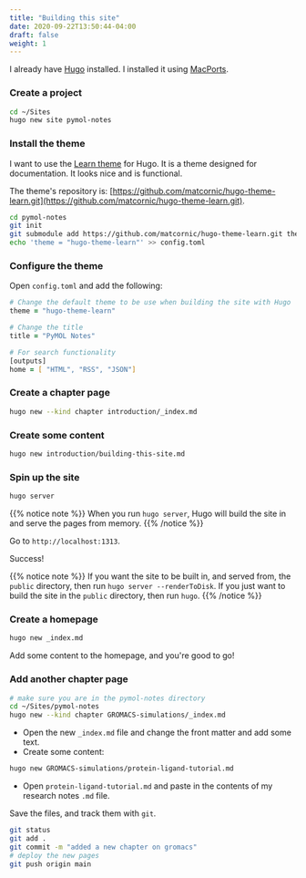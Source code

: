 ```yaml
---
title: "Building this site"
date: 2020-09-22T13:50:44-04:00
draft: false
weight: 1
---
```


I already have [Hugo](https://gohugo.io/) installed. I installed it using [MacPorts](https://www.macports.org/).

### Create a project

```zsh
cd ~/Sites
hugo new site pymol-notes
```

### Install the theme

I want to use the [Learn theme](https://themes.gohugo.io/theme/hugo-theme-learn/en/) for Hugo. It is a theme designed for documentation. It looks nice and is functional.

The theme's repository is: [https://github.com/matcornic/hugo-theme-learn.git](https://github.com/matcornic/hugo-theme-learn.git).

```zsh
cd pymol-notes
git init
git submodule add https://github.com/matcornic/hugo-theme-learn.git themes/hugo-theme-learn
echo 'theme = "hugo-theme-learn"' >> config.toml
```

### Configure the theme

Open `config.toml` and add the following:

```zsh
# Change the default theme to be use when building the site with Hugo
theme = "hugo-theme-learn"

# Change the title
title = "PyMOL Notes"

# For search functionality
[outputs]
home = [ "HTML", "RSS", "JSON"]
```

### Create a chapter page

```zsh
hugo new --kind chapter introduction/_index.md
```

### Create some content

```zsh
hugo new introduction/building-this-site.md
```

### Spin up the site

```zsh
hugo server
```

{{% notice note %}}
When you run `hugo server`, Hugo will build the site in and serve the pages from memory.
{{% /notice %}}

Go to `http://localhost:1313`.

Success!

{{% notice note %}}
If you want the site to be built in, and served from, the `public` directory, then run `hugo server --renderToDisk`. If you just want to build the site in the `public` directory, then run `hugo`.
{{% /notice %}}

### Create a homepage

```zsh
hugo new _index.md
```

Add some content to the homepage, and you're good to go!

### Add another chapter page

```zsh
# make sure you are in the pymol-notes directory
cd ~/Sites/pymol-notes
hugo new --kind chapter GROMACS-simulations/_index.md
```

- Open the new `_index.md` file and change the front matter and add some text.
- Create some content:

```zsh
hugo new GROMACS-simulations/protein-ligand-tutorial.md
```

- Open `protein-ligand-tutorial.md` and paste in the contents of my research notes `.md` file.

Save the files, and track them with `git`.

```zsh
git status
git add .
git commit -m "added a new chapter on gromacs"
# deploy the new pages
git push origin main
```
